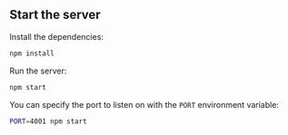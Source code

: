 ## Start the server

Install the dependencies:
```bash
npm install
```

Run the server:
```bash
npm start
```

You can specify the port to listen on with the `PORT` environment variable:
```bash
PORT=4001 npm start
```